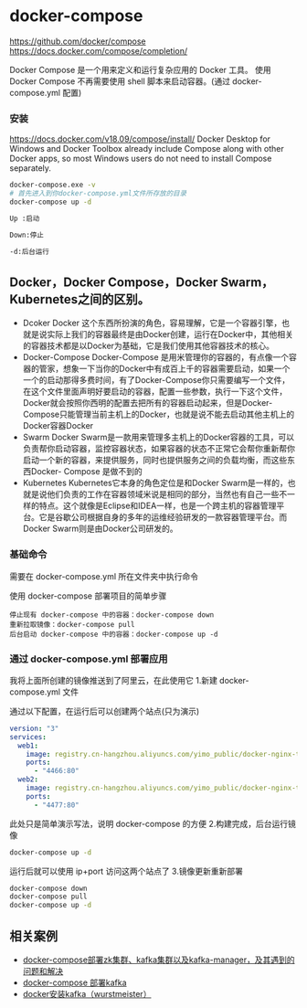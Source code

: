 # docker-compose
<!-- @author DHJT 2019-12-26 -->

https://github.com/docker/compose
https://docs.docker.com/compose/completion/

Docker Compose 是一个用来定义和运行复杂应用的 Docker 工具。
使用 Docker Compose 不再需要使用 shell 脚本来启动容器。(通过 docker-compose.yml 配置)

### 安装
https://docs.docker.com/v18.09/compose/install/
Docker Desktop for Windows and Docker Toolbox already include Compose along with other Docker apps, so most Windows users do not need to install Compose separately.

```sh
docker-compose.exe -v
# 首先进入到你docker-compose.yml文件所存放的目录
docker-compose up -d

Up :启动

Down:停止

-d:后台运行
```

## Docker，Docker Compose，Docker Swarm，Kubernetes之间的区别。
- Dcoker Docker 这个东西所扮演的角色，容易理解，它是一个容器引擎，也就是说实际上我们的容器最终是由Docker创建，运行在Docker中，其他相关的容器技术都是以Docker为基础，它是我们使用其他容器技术的核心。
- Docker-Compose Docker-Compose 是用米管理你的容器的，有点像一个容器的管家，想象一下当你的Docker中有成百上千的容器需要启动，如果一个一个的启动那得多费时间，有了Docker-Compose你只需要编写一个文件，在这个文件里面声明好要启动的容器，配置一些参数，执行一下这个文件，Docker就会按照你西明的配置去把所有的容器启动起来，但是Docker-
Compose只能管理当前主机上的Docker，也就是说不能去启动其他主机上的Docker容器Docker
- Swarm Docker Swarm是一款用来管理多主机上的Docker容器的工具，可以负责帮你启动容器，监控容器状态，如果容器的状态不正常它会帮你重新帮你启动一个新的容器，来提供服务，同时也提供服务之间的负载均衡，而这些东西Docker-
Compose 是做不到的
- Kubernetes Kubernetes它本身的角色定位是和Docker Swarm是一样的，也就是说他们负责的工作在容器领域米说是相同的部分，当然也有自己一些不一样的特点。这个就像是Eclipse和IDEA一样，也是一个跨主机的容器管理平台。它是谷歇公司根据自身的多年的运维经验研发的一款容器管理平台。而Docker Swarm则是由Docker公司研发的。

### 基础命令

需要在 docker-compose.yml 所在文件夹中执行命令

使用 docker-compose 部署项目的简单步骤

    停止现有 docker-compose 中的容器：docker-compose down
    重新拉取镜像：docker-compose pull
    后台启动 docker-compose 中的容器：docker-compose up -d

### 通过 docker-compose.yml 部署应用

我将上面所创建的镜像推送到了阿里云，在此使用它
1.新建 docker-compose.yml 文件

通过以下配置，在运行后可以创建两个站点(只为演示)
```yaml
version: "3"
services:
  web1:
    image: registry.cn-hangzhou.aliyuncs.com/yimo_public/docker-nginx-test:latest
    ports:
      - "4466:80"
  web2:
    image: registry.cn-hangzhou.aliyuncs.com/yimo_public/docker-nginx-test:latest
    ports:
      - "4477:80"
```

此处只是简单演示写法，说明 docker-compose 的方便
2.构建完成，后台运行镜像
```sh
docker-compose up -d
```
运行后就可以使用 ip+port 访问这两个站点了
3.镜像更新重新部署
```sh
docker-compose down
docker-compose pull
docker-compose up -d
```

## 相关案例
- [docker-compose部署zk集群、kafka集群以及kafka-manager，及其遇到的问题和解决](https://www.cnblogs.com/jay763190097/p/10292227.html)
- [docker-compose 部署kafka](https://blog.csdn.net/Crystalqy/article/details/94006936)
- [docker安装kafka（wurstmeister）](https://blog.csdn.net/C1041067258/article/details/97616574)